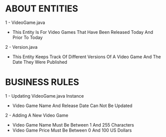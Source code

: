 # ABOUT ENTITIES
1 - VideoGame.java
* This Entity Is For Video Games That Have Been Released Today And Prior To Today

2 - Version.java
* This Entity Keeps Track Of Different Versions Of A Video Game And The Date They Were Published


# BUSINESS RULES
1 - Updating VideoGame.java Instance
* Video Game Name And Release Date Can Not Be Updated

2 - Adding A New Video Game
* Video Game Name Must Be Between 1 And 255 Characters
* Video Game Price Must Be Between 0 And 100 US Dollars
